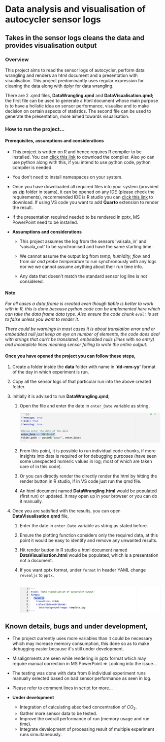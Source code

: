 # Data analysis and visualisation of autocycler sensor logs

## Takes in the sensor logs cleans the data and provides visualisation output

### Overview

This project aims to read the sensor logs of autocycler, perform data wrangling and renders an html document and a presentation with visualisation. This project predominantly uses regular expression for cleaning the data along with dplyr for data wrangling.

There are 2 .qmd files, **DataWrangling.qmd** and **DataVisualisation.qmd;** the first file can be used to generate a html document whose main purpose is to have a holistic idea on sensor performance, visualise and to make decision on certain aspects of statistics. The second file can be used to generate the presentation, more aimed towards visualisation.

### How to run the project...

#### Prerequisites, assumptions and considerations

-   This project is written on R and hence requires R compiler to be installed. You can [click this link](https://cran.r-project.org/bin/windows/base/) to download the compiler. Also yo can use python along with this, if you intend to use python code, python compiler is needed.

-   You don't need to install namespaces on your system.

-   Once you have downloaded all required files into your system (provided as zip folder in teams), it can be opened on any IDE (please check the requirements), recommended IDE is R studio you can [click this link](https://posit.co/download/rstudio-desktop/) to download. If using VS code you want to add **Quarto** extension to render the result.

-   If the presentation required needed to be rendered in pptx, MS PowerPoint need to be installed.

-   **Assumptions and considerations**

    -   This project assumes the log from the sensors 'vaisala_in' and 'vaisala_out' to be synchronised and have the same starting time.

    -   We cannot assume the output log from *temp, humidity, flow* and from *air and probe temperature* to run synchronously with any logs nor we we cannot assume anything about their run time info.

    -   Any data that doesn't match the standard sensor log line is not considered.

#### Note

*For all cases a data frame is created even though tibble is better to work with in R, this is done because python code can be implemented here which can take the data frame data type. Also ensure the code chunk `eval:` is set to false unless you want to render it.*

*There could be warnings in most cases it is about translation error and or embedded null just keep an eye on number of elements, the code does deal with strings that can't be translated, embedded nulls (lines with no entry) and incomplete lines meaning sensor failing to write the entire output.*

#### Once you have opened the project you can follow these steps,

1.  Create a folder inside the **data** folder with name in '**dd-mm-yy'** format of the day in which experiment is run.

2.  Copy all the sensor logs of that particular run into the above created folder.

3.  Initially it is advised to run **DataWrangling.qmd**,

    1.  Open the file and enter the date in `enter_Date` variable as string,

        ![](images/Screenshot%202024-05-30%20at%2021.54.50.png)

    2.  From this point, it is possible to run individual code chunks, if more insights into data is required or for debugging purposes (have seen some unexpected numeric values in log; most of which are taken care of in this code).

    3.  Or you can directly render the directly render the html by hitting the render button in R studio, if in VS code just run the qmd file.

    4.  An html document named **DataWrangling.html** would be populated (first run) or updated. It may open up in your browser or you can do it manually.

4.  Once you are satisfied with the results, you can open **DataVisualisation.qmd** file,

    1.  Enter the date in `enter_Date` variable as string as stated before.

    2.  Ensure the plotting function considers only the required data, at this point it would be easy to identify and remove any unwanted results.

    3.  Hit render button in R studio a html document named **DataVisualisation.html** would be populated, which is a presentation not a document.

    4.  If you want pptx format, under `format` in header YAML change `revealjs` to `pptx`.

        \
        ![](images/Screenshot%202024-05-30%20at%2022.28.12.png)

## Known details, bugs and under development,

-   The project currently uses more variables than it could be necessary which may increase memory consumption, this done so as to make debugging easier because it's still under development.

-   Misalignments are seen while rendering in pptx format which may require manual correction in MS PowerPoint =\> Looking into the issue...

-   The testing was done with data from 8 individual experiment runs manually selected based on bad sensor performance as seen in log.

-   Please refer to comment lines in script for more...

-   **Under development**

    -   Integration of calculating absorbed concentration of $CO_2$.
    -   Gather more sensor data to be tested.
    -   Improve the overall performance of run (memory usage and run time).
    -   Integrate development of processing result of multiple experiment runs simultaneously.
